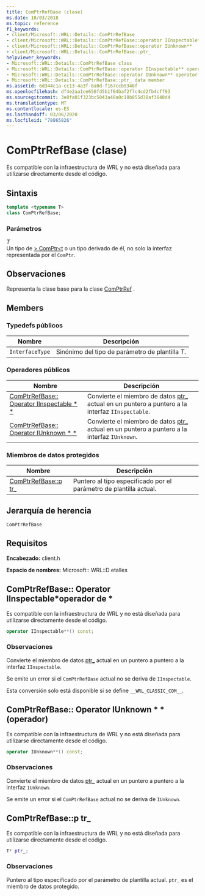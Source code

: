 ```yaml
---
title: ComPtrRefBase (clase)
ms.date: 10/03/2018
ms.topic: reference
f1_keywords:
- client/Microsoft::WRL::Details::ComPtrRefBase
- client/Microsoft::WRL::Details::ComPtrRefBase::operator IInspectable**
- client/Microsoft::WRL::Details::ComPtrRefBase::operator IUnknown**
- client/Microsoft::WRL::Details::ComPtrRefBase::ptr_
helpviewer_keywords:
- Microsoft::WRL::Details::ComPtrRefBase class
- Microsoft::WRL::Details::ComPtrRefBase::operator IInspectable** operator
- Microsoft::WRL::Details::ComPtrRefBase::operator IUnknown** operator
- Microsoft::WRL::Details::ComPtrRefBase::ptr_ data member
ms.assetid: 6d344c1a-cc13-4a3f-8a0d-f167ccb9348f
ms.openlocfilehash: df4e2aa1ce650fd5b1f04baf2f7c4cd2fb4cff93
ms.sourcegitcommit: 3e8fa01f323bc5043a48a0c18b855d38af3648d4
ms.translationtype: MT
ms.contentlocale: es-ES
ms.lasthandoff: 03/06/2020
ms.locfileid: "78865826"
---
```

# <a name="comptrrefbase-class"></a>ComPtrRefBase (clase)

Es compatible con la infraestructura de WRL y no está diseñada para utilizarse directamente desde el código.

## <a name="syntax"></a>Sintaxis

```cpp
template <typename T>
class ComPtrRefBase;
```

### <a name="parameters"></a>Parámetros

*T*<br/>
Un tipo de [> ComPtr\<t](comptr-class.md) o un tipo derivado de él, no solo la interfaz representada por el `ComPtr`.

## <a name="remarks"></a>Observaciones

Representa la clase base para la clase [ComPtrRef](comptrref-class.md) .

## <a name="members"></a>Members

### <a name="public-typedefs"></a>Typedefs públicos

Nombre            | Descripción
--------------- | -------------------------------------------------
`InterfaceType` | Sinónimo del tipo de parámetro de plantilla *T*.

### <a name="public-operators"></a>Operadores públicos

Nombre                                                                       | Descripción
-------------------------------------------------------------------------- | -----------------------------------------------------------------------------------------------------
[ComPtrRefBase:: Operator IInspectable * *](#operator-iinspectable-star-star) | Convierte el miembro de datos [ptr_](#ptr) actual en un puntero a puntero a la interfaz `IInspectable`.
[ComPtrRefBase:: Operator IUnknown * *](#operator-iunknown-star-star)         | Convierte el miembro de datos [ptr_](#ptr) actual en un puntero a puntero a la interfaz `IUnknown`.

### <a name="protected-data-members"></a>Miembros de datos protegidos

Nombre                        | Descripción
--------------------------- | ----------------------------------------------------------------
[ComPtrRefBase::p tr_](#ptr) | Puntero al tipo especificado por el parámetro de plantilla actual.

## <a name="inheritance-hierarchy"></a>Jerarquía de herencia

`ComPtrRefBase`

## <a name="requirements"></a>Requisitos

**Encabezado:** client.h

**Espacio de nombres:** Microsoft:: WRL::D etalles

## <a name="operator-iinspectable-star-star"></a>ComPtrRefBase:: Operator IInspectable\*operador de \*

Es compatible con la infraestructura de WRL y no está diseñada para utilizarse directamente desde el código.

```cpp
operator IInspectable**() const;
```

### <a name="remarks"></a>Observaciones

Convierte el miembro de datos [ptr_](#ptr) actual en un puntero a puntero a la interfaz `IInspectable`.

Se emite un error si el `ComPtrRefBase` actual no se deriva de `IInspectable`.

Esta conversión solo está disponible si se define `__WRL_CLASSIC_COM__`.

## <a name="operator-iunknown-star-star"></a>ComPtrRefBase:: Operator IUnknown * * (operador)

Es compatible con la infraestructura de WRL y no está diseñada para utilizarse directamente desde el código.

```cpp
operator IUnknown**() const;
```

### <a name="remarks"></a>Observaciones

Convierte el miembro de datos [ptr_](#ptr) actual en un puntero a puntero a la interfaz `IUnknown`.

Se emite un error si el `ComPtrRefBase` actual no se deriva de `IUnknown`.

## <a name="ptr"></a>ComPtrRefBase::p tr_

Es compatible con la infraestructura de WRL y no está diseñada para utilizarse directamente desde el código.

```cpp
T* ptr_;
```

### <a name="remarks"></a>Observaciones

Puntero al tipo especificado por el parámetro de plantilla actual. `ptr_` es el miembro de datos protegido.
